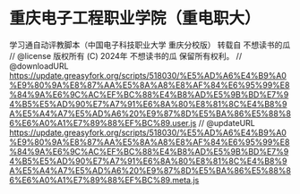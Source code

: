 # 重庆电子工程职业学院（重电职大）
学习通自动评教脚本（中国电子科技职业大学 重庆分校版）  转载自 不想读书的瓜
// @license      版权所有 (C) 2024年 不想读书的瓜 保留所有权利。
// @downloadURL https://update.greasyfork.org/scripts/518030/%E5%AD%A6%E4%B9%A0%E9%80%9A%E8%87%AA%E5%8A%A8%E8%AF%84%E6%95%99%E8%84%9A%E6%9C%AC%EF%BC%88%E4%B8%AD%E5%9B%BD%E7%94%B5%E5%AD%90%E7%A7%91%E6%8A%80%E8%81%8C%E4%B8%9A%E5%A4%A7%E5%AD%A6%20%E9%87%8D%E5%BA%86%E5%88%86%E6%A0%A1%E7%89%88%EF%BC%89.user.js
// @updateURL https://update.greasyfork.org/scripts/518030/%E5%AD%A6%E4%B9%A0%E9%80%9A%E8%87%AA%E5%8A%A8%E8%AF%84%E6%95%99%E8%84%9A%E6%9C%AC%EF%BC%88%E4%B8%AD%E5%9B%BD%E7%94%B5%E5%AD%90%E7%A7%91%E6%8A%80%E8%81%8C%E4%B8%9A%E5%A4%A7%E5%AD%A6%20%E9%87%8D%E5%BA%86%E5%88%86%E6%A0%A1%E7%89%88%EF%BC%89.meta.js
